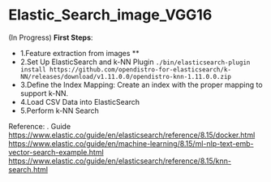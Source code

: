 # Elastic_Search_image_VGG16
(In Progress)
**First Steps**:

 * 1.Feature extraction from images **
 * 2.Set Up ElasticSearch and k-NN Plugin
   `./bin/elasticsearch-plugin install https://github.com/opendistro-for-elasticsearch/k-NN/releases/download/v1.11.0.0/opendistro-knn-1.11.0.0.zip`
 * 3.Define the Index Mapping: Create an index with the proper mapping to support k-NN.
 * 4.Load CSV Data into ElasticSearch
 * 5.Perform k-NN Search


Reference:
 . Guide
https://www.elastic.co/guide/en/elasticsearch/reference/8.15/docker.html
https://www.elastic.co/guide/en/machine-learning/8.15/ml-nlp-text-emb-vector-search-example.html
https://www.elastic.co/guide/en/elasticsearch/reference/8.15/knn-search.html


